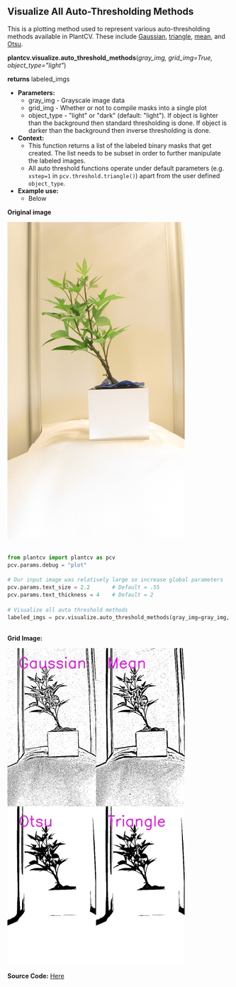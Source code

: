 ## Visualize All Auto-Thresholding Methods 

This is a plotting method used to represent various auto-thresholding methods available in PlantCV. These include [Gaussian](gaussian_threshold.md),
[triangle](triangle_threshold.md), [mean](mean_threshold.md), and [Otsu](otsu_threshold.md). 

**plantcv.visualize.auto_threshold_methods**(*gray_img, grid_img=True, object_type="light"*)

**returns** labeled_imgs

- **Parameters:**
    - gray_img - Grayscale image data 
    - grid_img - Whether or not to compile masks into a single plot
    - object_type - "light" or "dark" (default: "light"). If object is lighter than the background then standard 
    thresholding is done. If object is darker than the background then inverse thresholding is done. 
- **Context:**
    - This function returns a list of the labeled binary masks that get created. The list needs to be subset in order to further 
    manipulate the labeled images. 
    - All auto threshold functions operate under default parameters (e.g. `xstep=1` in `pcv.threshold.triangle()`) apart from the 
    user defined `object_type`.
- **Example use:**
    - Below

**Original image**

![Screenshot](img/tutorial_images/vis/original_image.jpg)

```python

from plantcv import plantcv as pcv
pcv.params.debug = "plot"

# Our input image was relatively large so increase global parameters 
pcv.params.text_size = 2.2       # Default = .55
pcv.params.text_thickness = 4    # Default = 2

# Visualize all auto threshold methods  
labeled_imgs = pcv.visualize.auto_threshold_methods(gray_img=gray_img, grid_img=True, object_type="light")
                                       
```

**Grid Image:** 

![Screenshot](img/documentation_images/visualize_auto_threshold_methods/all_thresholds.jpg)


**Source Code:** [Here](https://github.com/danforthcenter/plantcv/blob/master/plantcv/plantcv/visualize/auto_threshold_methods.py)
